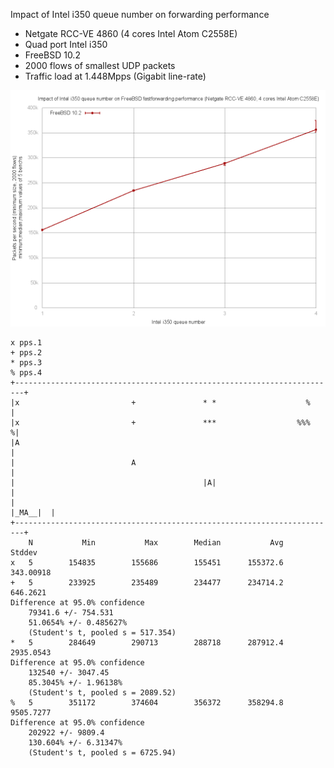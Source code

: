Impact of Intel i350 queue number on forwarding performance
  - Netgate RCC-VE 4860 (4 cores Intel Atom C2558E)
  - Quad port Intel i350
  - FreeBSD 10.2
  - 2000 flows of smallest UDP packets
  - Traffic load at 1.448Mpps (Gigabit line-rate)

![Impact of Intel i350 queue number on forwarding performance on FreeBSD 10.2](graph.png)


```
x pps.1
+ pps.2
* pps.3
% pps.4
+------------------------------------------------------------------------+
|x                         +               * *                    %      |
|x                         +               ***                  %%%     %|
|A                                                                       |
|                          A                                             |
|                                          |A|                           |
|                                                               |_MA__|  |
+------------------------------------------------------------------------+
    N           Min           Max        Median           Avg        Stddev
x   5        154835        155686        155451      155372.6     343.00918
+   5        233925        235489        234477      234714.2      646.2621
Difference at 95.0% confidence
	79341.6 +/- 754.531
	51.0654% +/- 0.485627%
	(Student's t, pooled s = 517.354)
*   5        284649        290713        288718      287912.4     2935.0543
Difference at 95.0% confidence
	132540 +/- 3047.45
	85.3045% +/- 1.96138%
	(Student's t, pooled s = 2089.52)
%   5        351172        374604        356372      358294.8     9505.7277
Difference at 95.0% confidence
	202922 +/- 9809.4
	130.604% +/- 6.31347%
	(Student's t, pooled s = 6725.94)
```
